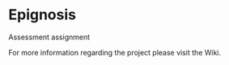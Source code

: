 # Epignosis

Assessment assignment

For more information regarding the project please visit the Wiki.
